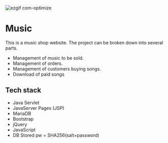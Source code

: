 ![ezgif com-optimize](https://github.com/Gioee/music/assets/48024736/3be4f324-3470-472d-99cb-b2fe11c2b6f2)

# Music

This is a music shop website.
The project can be broken down into several parts.
- Management of music to be sold.
- Management of orders.
- Management of customers buying songs.
- Download of paid songs

## Tech stack

- Java Servlet
- JavaServer Pages (JSP)
- MariaDB
- Bootstrap
- jQuery
- JavaScript
- DB Stored pw = SHA256(salt+password)
